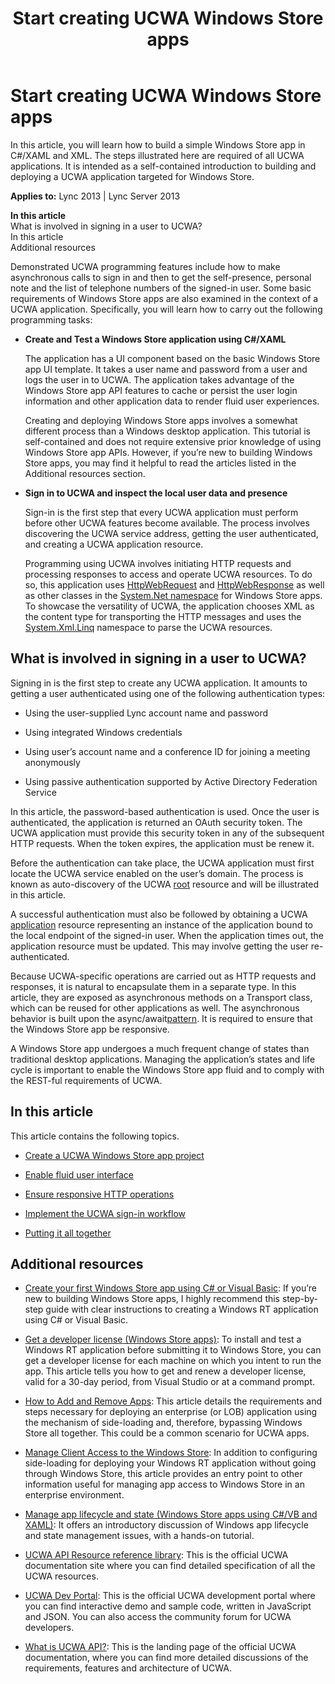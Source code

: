 ﻿---
title: Start creating UCWA Windows Store apps
TOCTitle: Start creating UCWA Windows Store apps
ms:assetid: ae341e4b-e90e-4efe-87d4-5d2f797cba18
ms:mtpsurl: https://msdn.microsoft.com/en-us/library/Dn551187(v=office.15)
ms:contentKeyID: 60829953
ms.date: 07/25/2014
mtps_version: v=office.15
---

# Start creating UCWA Windows Store apps

In this article, you will learn how to build a simple Windows Store app in C\#/XAML and XML. The steps illustrated here are required of all UCWA applications. It is intended as a self-contained introduction to building and deploying a UCWA application targeted for Windows Store.


**Applies to:** Lync 2013 | Lync Server 2013

**In this article**  
What is involved in signing in a user to UCWA?  
In this article  
Additional resources  

Demonstrated UCWA programming features include how to make asynchronous calls to sign in and then to get the self-presence, personal note and the list of telephone numbers of the signed-in user. Some basic requirements of Windows Store apps are also examined in the context of a UCWA application. Specifically, you will learn how to carry out the following programming tasks:

  - **Create and Test a Windows Store application using C\#/XAML**
    
    The application has a UI component based on the basic Windows Store app UI template. It takes a user name and password from a user and logs the user in to UCWA. The application takes advantage of the Windows Store app API features to cache or persist the user login information and other application data to render fluid user experiences.
    
    Creating and deploying Windows Store apps involves a somewhat different process than a Windows desktop application. This tutorial is self-contained and does not require extensive prior knowledge of using Windows Store app APIs. However, if you’re new to building Windows Store apps, you may find it helpful to read the articles listed in the Additional resources section.

  - **Sign in to UCWA and inspect the local user data and presence**
    
    Sign-in is the first step that every UCWA application must perform before other UCWA features become available. The process involves discovering the UCWA service address, getting the user authenticated, and creating a UCWA application resource.
    
    Programming using UCWA involves initiating HTTP requests and processing responses to access and operate UCWA resources. To do so, this application uses [HttpWebRequest](http://msdn.microsoft.com/en-us/library/system.net.httpwebrequest\(v=vs.110\).aspx) and [HttpWebResponse](http://msdn.microsoft.com/en-us/library/system.net.httpwebresponse\(v=vs.110\).aspx) as well as other classes in the [System.Net namespace](http://msdn.microsoft.com/en-us/library/system.net\(v=vs.110\).aspx) for Windows Store apps. To showcase the versatility of UCWA, the application chooses XML as the content type for transporting the HTTP messages and uses the [System.Xml.Linq](http://msdn.microsoft.com/en-us/library/system.xml.linq\(v=vs.110\).aspx) namespace to parse the UCWA resources.

## What is involved in signing in a user to UCWA?

Signing in is the first step to create any UCWA application. It amounts to getting a user authenticated using one of the following authentication types:

  - Using the user-supplied Lync account name and password

  - Using integrated Windows credentials

  - Using user’s account name and a conference ID for joining a meeting anonymously

  - Using passive authentication supported by Active Directory Federation Service

In this article, the password-based authentication is used. Once the user is authenticated, the application is returned an OAuth security token. The UCWA application must provide this security token in any of the subsequent HTTP requests. When the token expires, the application must be renew it.

Before the authentication can take place, the UCWA application must first locate the UCWA service enabled on the user’s domain. The process is known as auto-discovery of the UCWA [root](http://ucwa.skype.com/documentation/gettingstarted-rooturl) resource and will be illustrated in this article.

A successful authentication must also be followed by obtaining a UCWA [application](http://ucwa.skype.com/documentation/resources-application) resource representing an instance of the application bound to the local endpoint of the signed-in user. When the application times out, the application resource must be updated. This may involve getting the user re-authenticated.

Because UCWA-specific operations are carried out as HTTP requests and responses, it is natural to encapsulate them in a separate type. In this article, they are exposed as asynchronous methods on a Transport class, which can be reused for other applications as well. The asynchronous behavior is built upon the async/await[pattern](http://msdn.microsoft.com/en-us/library/vstudio/hh191443.aspx). It is required to ensure that the Windows Store app be responsive.

A Windows Store app undergoes a much frequent change of states than traditional desktop applications. Managing the application’s states and life cycle is important to enable the Windows Store app fluid and to comply with the REST-ful requirements of UCWA.

## In this article

This article contains the following topics.

  - [Create a UCWA Windows Store app project](create-a-ucwa-windows-store-app-project.md)

  - [Enable fluid user interface](enable-fluid-user-interface.md)

  - [Ensure responsive HTTP operations](ensure-responsive-http-operations.md)

  - [Implement the UCWA sign-in workflow](implement-the-ucwa-sign-in-workflow.md)

  - [Putting it all together](putting-it-all-together.md)

## Additional resources

  - [Create your first Windows Store app using C\# or Visual Basic](http://msdn.microsoft.com/en-us/library/windows/apps/hh974581.aspx): If you’re new to building Windows Store apps, I highly recommend this step-by-step guide with clear instructions to creating a Windows RT application using C\# or Visual Basic.

  - [Get a developer license (Windows Store apps)](http://msdn.microsoft.com/en-us/library/windows/apps/hh974578.aspx): To install and test a Windows RT application before submitting it to Windows Store, you can get a developer license for each machine on which you intent to run the app. This article tells you how to get and renew a developer license, valid for a 30-day period, from Visual Studio or at a command prompt.

  - [How to Add and Remove Apps](http://technet.microsoft.com/en-us/library/hh852635.aspx): This article details the requirements and steps necessary for deploying an enterprise (or LOB) application using the mechanism of side-loading and, therefore, bypassing Windows Store all together. This could be a common scenario for UCWA apps.

  - [Manage Client Access to the Windows Store](http://technet.microsoft.com/en-us/library/hh832040.aspx): In addition to configuring side-loading for deploying your Windows RT application without going through Windows Store, this article provides an entry point to other information useful for managing app access to Windows Store in an enterprise environment.

  - [Manage app lifecycle and state (Windows Store apps using C\#/VB and XAML)](http://msdn.microsoft.com/en-us/library/windows/apps/hh986968.aspx): It offers an introductory discussion of Windows app lifecycle and state management issues, with a hands-on tutorial.

  - [UCWA API Resource reference library](http://ucwa.skype.com/documentation/api-reference): This is the official UCWA documentation site where you can find detailed specification of all the UCWA resources.

  - [UCWA Dev Portal](http://ucwa.skype.com/): This is the official UCWA development portal where you can find interactive demo and sample code, written in JavaScript and JSON. You can also access the community forum for UCWA developers.

  - [What is UCWA API?](http://ucwa.skype.com/documentation/what-is-lync-ucwa-api): This is the landing page of the official UCWA documentation, where you can find more detailed discussions of the requirements, features and architecture of UCWA.

